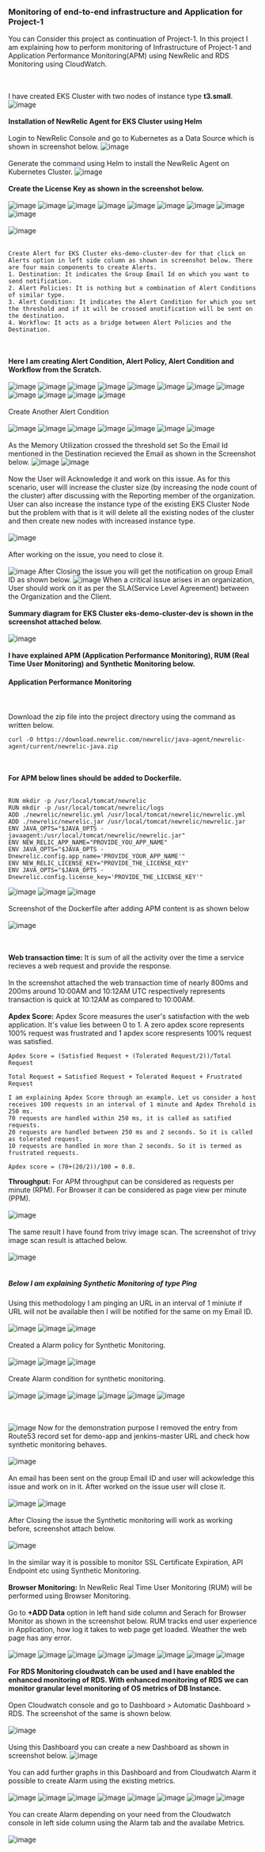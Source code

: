 ### Monitoring of end-to-end infrastructure and Application for Project-1
You can Consider this project as continuation of Project-1. In this project I am explaining how to perform monitoring of Infrastructure of Project-1 and Application Performance Monitoring(APM) using NewRelic and RDS Monitoring using CloudWatch.

<br><br/>
I have created EKS Cluster with two nodes of instance type **t3.small**. 
![image](https://github.com/singhritesh85/DevOps-Project/assets/56765895/f43a0b0c-efd9-48e5-8b0f-8b2d159b59b5)
<br><br/>
**Installation of NewRelic Agent for EKS Cluster using Helm**
<br><br/>
Login to NewRelic Console and go to Kubernetes as a Data Source which is shown in screenshot below.
![image](https://github.com/singhritesh85/DevOps-Project/assets/56765895/bc3cbb9b-0bdd-446a-99a0-c2be3b20df0b)
<br><br/>
Generate the command using Helm to install the NewRelic Agent on Kubernetes Cluster.
![image](https://github.com/singhritesh85/DevOps-Project/assets/56765895/4c7cb56a-8779-46a5-803a-0e151fc5a7db)
<br><br/>
**Create the License Key as shown in the screenshot below.**
<br><br/>
![image](https://github.com/singhritesh85/DevOps-Project/assets/56765895/2aaf7348-7e22-46b0-b26c-eaf27343e012)
![image](https://github.com/singhritesh85/DevOps-Project/assets/56765895/70dbabfc-2d7c-4a1a-9453-6337fcac7027)
![image](https://github.com/singhritesh85/DevOps-Project/assets/56765895/1650d876-72ec-4966-8f43-782bb9b9f4bb)
![image](https://github.com/singhritesh85/DevOps-Project/assets/56765895/c12a6ba5-1224-47c6-82e7-2dd1ec9662a9)
![image](https://github.com/singhritesh85/DevOps-Project/assets/56765895/d3946088-d261-4cc7-bd04-a50f8ead3071)
![image](https://github.com/singhritesh85/DevOps-Project/assets/56765895/5a5e276e-6725-45f4-8962-a8ccec0cd2fa)
![image](https://github.com/singhritesh85/DevOps-Project/assets/56765895/0166ed92-e605-4103-8747-27ebaef4ac7b)
![image](https://github.com/singhritesh85/DevOps-Project/assets/56765895/b3f43927-582d-487a-bb35-9a8a3d766a3e)
![image](https://github.com/singhritesh85/DevOps-Project/assets/56765895/89aed8d3-8a1f-4d7b-a8f5-ff19c35bf8da)
<br><br/>
![image](https://github.com/singhritesh85/DevOps-Project/assets/56765895/f81ae374-fa92-481c-aec3-f50991170a7a)
<br><br/>
```
Create Alert for EKS Cluster eks-demo-cluster-dev for that click on Alerts option in left side column as shown in screenshot below. There are four main components to create Alerts.
1. Destination: It indicates the Group Email Id on which you want to send notification.
2. Alert Policies: It is nothing but a combination of Alert Conditions of similar type.
3. Alert Condition: It indicates the Alert Condition for which you set the threshold and if it will be crossed anotification will be sent on the destination.
4. Workflow: It acts as a bridge between Alert Policies and the Destination.
```
<br><br/>
**Here I am creating Alert Condition, Alert Policy, Alert Condition and Workflow from the Scratch.**
<br><br/>
![image](https://github.com/singhritesh85/DevOps-Project/assets/56765895/9799562e-c046-411d-b693-53e74c4d016f)
![image](https://github.com/singhritesh85/DevOps-Project/assets/56765895/179b07cb-6707-43b2-8921-d5f8c053649b)
![image](https://github.com/singhritesh85/DevOps-Project/assets/56765895/5cc8c4d4-3b6d-4add-ad88-c4e4ee96ed7d)
![image](https://github.com/singhritesh85/DevOps-Project/assets/56765895/c5a87ad0-b774-4420-89c6-8d927a35ebe3)
![image](https://github.com/singhritesh85/DevOps-Project/assets/56765895/37b0fcca-4fb6-4ea3-b026-67c4f7963a0b)
![image](https://github.com/singhritesh85/DevOps-Project/assets/56765895/44cedc4d-7500-4a5a-ac67-f6263725e40a)
![image](https://github.com/singhritesh85/DevOps-Project/assets/56765895/0917e436-88aa-4da3-938a-5e40433158e3)
![image](https://github.com/singhritesh85/DevOps-Project/assets/56765895/8e2debac-6e93-4df6-be5f-8a6e223ef73b)
![image](https://github.com/singhritesh85/DevOps-Project/assets/56765895/dd601fc6-9711-4726-ac18-8108663cb7ba)
![image](https://github.com/singhritesh85/DevOps-Project/assets/56765895/28a5cf03-db8d-4352-ba2b-b8259d814a04)
![image](https://github.com/singhritesh85/DevOps-Project/assets/56765895/e1bdec55-5830-46cf-bf38-9934db63d7e2)
![image](https://github.com/singhritesh85/DevOps-Project/assets/56765895/d96260e7-d613-4302-ade6-011248a9f59d)
<br><br/>
Create Another Alert Condition
<br><br/>
![image](https://github.com/singhritesh85/DevOps-Project/assets/56765895/f24d86fe-8ced-4570-bb14-c208fddb39c5)
![image](https://github.com/singhritesh85/DevOps-Project/assets/56765895/6d909f51-5b31-4d8a-9aeb-2f3bd7caa283)
![image](https://github.com/singhritesh85/DevOps-Project/assets/56765895/153c268b-b2f3-4722-9a6e-934f474c0f6d)
![image](https://github.com/singhritesh85/DevOps-Project/assets/56765895/03ab056d-0eea-49da-8640-58935c26e044)
![image](https://github.com/singhritesh85/DevOps-Project/assets/56765895/e2ba6eaa-0e6f-4e0d-9f17-ead126730439)
![image](https://github.com/singhritesh85/DevOps-Project/assets/56765895/231ac824-2816-4b11-909d-91e5e45aaab8)
![image](https://github.com/singhritesh85/DevOps-Project/assets/56765895/d45d03a5-34b5-4479-9057-1f912c831ab4)
<br><br/>
As the Memory Utilization crossed the threshold set So the Email Id mentioned in the Destination recieved the Email as shown in the Screenshot below.
![image](https://github.com/singhritesh85/DevOps-Project/assets/56765895/ceac8746-07e9-4af2-b0a2-ab310b8ef58f)
![image](https://github.com/singhritesh85/DevOps-Project/assets/56765895/42dfa4eb-e8b4-4f3c-9f5c-9bc55c293d4b)
<br><br/>
Now the User will Acknowledge it and work on this issue. As for this scenario, user will increase the cluster size (by increasing the node count of the cluster) after discussing with the Reporting member of the organization. User can also increase the instance type of the existing EKS Cluster Node but the problem with that is it will delete all the existing nodes of the cluster and then create new nodes with increased instance type. 
<br><br/>
![image](https://github.com/singhritesh85/DevOps-Project/assets/56765895/f41d0bd0-d7e9-4981-8adb-a99070589606)
<br><br/>
After working on the issue, you need to close it.
<br><br/>
![image](https://github.com/singhritesh85/DevOps-Project/assets/56765895/2cbcb52d-c1ee-4bf8-9b37-6e0507a03f25)
After Closing the issue you will get the notification on group Email ID as shown below.
![image](https://github.com/singhritesh85/DevOps-Project/assets/56765895/360f415e-dc80-43d1-bec0-1e237e013470)
When a critical issue arises in an organization, User should work on it as per the SLA(Service Level Agreement) between the Organization and the Client.
<br><br/>
**Summary diagram for EKS Cluster eks-demo-cluster-dev is shown in the screenshot attached below.**
<br><br/>
![image](https://github.com/singhritesh85/DevOps-Project/assets/56765895/99a62c45-158f-4943-aad8-79307184a193)
<br><br/>
**I have explained APM (Application Performance Monitoring), RUM (Real Time User Monitoring) and Synthetic Monitoring below.**
#### Application Performance Monitoring
<br><br/>
Download the zip file into the project directory using the command as written below.
```
curl -O https://download.newrelic.com/newrelic/java-agent/newrelic-agent/current/newrelic-java.zip
```
<br><br/>
**For APM below lines should be added to Dockerfile.**
<br><br/>
```
RUN mkdir -p /usr/local/tomcat/newrelic
RUN mkdir -p /usr/local/tomcat/newrelic/logs
ADD ./newrelic/newrelic.yml /usr/local/tomcat/newrelic/newrelic.yml
ADD ./newrelic/newrelic.jar /usr/local/tomcat/newrelic/newrelic.jar
ENV JAVA_OPTS="$JAVA_OPTS -javaagent:/usr/local/tomcat/newrelic/newrelic.jar"
ENV NEW_RELIC_APP_NAME="PROVIDE_YOU_APP_NAME"
ENV JAVA_OPTS="$JAVA_OPTS -Dnewrelic.config.app_name='PROVIDE_YOUR_APP_NAME'"
ENV NEW_RELIC_LICENSE_KEY="PROVIDE_THE_LICENSE_KEY"
ENV JAVA_OPTS="$JAVA_OPTS -Dnewrelic.config.license_key='PROVIDE_THE_LICENSE_KEY'"
```
![image](https://github.com/singhritesh85/DevOps-Project/assets/56765895/a7ff7f87-5208-4bb3-ab6f-6399dac4dc54)
![image](https://github.com/singhritesh85/DevOps-Project/assets/56765895/ccfa13a0-f42a-4453-b151-ae7eb0d11a9a)
![image](https://github.com/singhritesh85/DevOps-Project/assets/56765895/9aeacf81-4ad1-44de-9f16-f7cc9305d786)
<br><br/>
Screenshot of the Dockerfile after adding APM content is as shown below
<br><br/>
![image](https://github.com/singhritesh85/DevOps-Project/assets/56765895/d1307e65-da35-4b5e-be40-2ce217bc05bf)

<br><br/>
**Web transaction time:**
It is sum of all the activity over the time a service recieves a web request and provide the response.
<br><br/>
In the screenshot attached the web transaction time of nearly 800ms and 200ms around 10:00AM and 10:12AM UTC respectively represents transaction is quick at 10:12AM as compared to 10:00AM. 
<br><br/>
**Apdex Score:** Apdex Score measures the user's satisfaction with the web application. It's value lies between 0 to 1. A zero apdex score represents 100% request was frustrated and 1 apdex score respresents 100% request was satisfied.
```
Apdex Score = (Satisfied Request + (Tolerated Request/2))/Total Request

Total Request = Satisfied Request + Tolerated Request + Frustrated Request

```
```
I am explaining Apdex Score through an example. Let us consider a host receives 100 requests in an interval of 1 minute and Apdex Threhold is 250 ms.
70 requests are handled within 250 ms, it is called as satified requests.
20 requests are handled between 250 ms and 2 seconds. So it is called as tolerated request.
10 requests are handled in more than 2 seconds. So it is termed as frustrated requests.

Apdex score = (70+(20/2))/100 = 0.8.
```
**Throughput:** For APM throughput can be considered as requests per minute (RPM). For Browser it can be considered as page view per minute (PPM).
<br><br/>
![image](https://github.com/singhritesh85/DevOps-Project/assets/56765895/b283e89b-0edb-4026-adb3-35229d2c03f8)
<br><br/>
The same result I have found from trivy image scan. The screenshot of trivy image scan result is attached below.
<br><br/>
![image](https://github.com/singhritesh85/DevOps-Project/assets/56765895/e98efcfb-2023-4873-af3d-277eb841c646)
<br><br/>
##### Below I am explaining Synthetic Monitoring of type Ping
Using this methodology I am pinging an URL in an interval of 1 miniute if URL will not be available then I will be notified for the same on my Email ID.
<br><br/>
![image](https://github.com/singhritesh85/DevOps-Project/assets/56765895/83875620-8ca4-4025-b2a4-ed7d04542b06)
![image](https://github.com/singhritesh85/DevOps-Project/assets/56765895/03327e7f-48fc-49fd-9f17-e36558da4d50)
![image](https://github.com/singhritesh85/DevOps-Project/assets/56765895/6865b411-ecc9-46e2-b2af-1778098050a6)
<br><br/>
Created a Alarm policy for Synthetic Monitoring.
<br><br/>
![image](https://github.com/singhritesh85/DevOps-Project/assets/56765895/1477652d-f73c-465a-906f-d0bdc6c8c7fa)
![image](https://github.com/singhritesh85/DevOps-Project/assets/56765895/e9db5b4e-4536-4d25-a1c7-4157e6222ce9)
![image](https://github.com/singhritesh85/DevOps-Project/assets/56765895/7bdcc8bd-a6ba-4a8d-b96f-03041962a5f3)
<br><br/>
Create Alarm condition for synthetic monitoring.
<br><br/>
![image](https://github.com/singhritesh85/DevOps-Project/assets/56765895/563fae0a-daeb-44e1-81fe-23e7b4284136)
![image](https://github.com/singhritesh85/DevOps-Project/assets/56765895/e27eed3d-8bce-408c-8aee-168e716143f5)
![image](https://github.com/singhritesh85/DevOps-Project/assets/56765895/14fe2990-6222-45f8-ba42-57d53ef06c7b)
![image](https://github.com/singhritesh85/DevOps-Project/assets/56765895/094cdb8d-dee5-49e2-8fe4-0eb657dcfc07)
![image](https://github.com/singhritesh85/DevOps-Project/assets/56765895/d081c9e1-b309-403a-a754-cbc87dcbb8ef)
![image](https://github.com/singhritesh85/DevOps-Project/assets/56765895/6f1eb823-87cf-4bbf-a2eb-540d923cf93c)

<br><br/>
![image](https://github.com/singhritesh85/DevOps-Project/assets/56765895/1399667b-349f-4c4b-bda4-88db81e0ab43)
Now for the demonstration purpose I removed the entry from Route53 record set for demo-app and jenkins-master URL and check how synthetic monitoring behaves.
<br><br/>
![image](https://github.com/singhritesh85/DevOps-Project/assets/56765895/c4a24757-d5ff-4158-b589-e9270c5a252d)
<br><br/>
An email has been sent on the group Email ID and user will ackowledge this issue and work on in it. After worked on the issue user will close it.
<br><br/>
![image](https://github.com/singhritesh85/DevOps-Project/assets/56765895/ee0105c8-57a8-4519-8b79-31d3f3b4f023)
![image](https://github.com/singhritesh85/DevOps-Project/assets/56765895/b6ba213d-a1a1-4254-b548-2bb68a2666ad)
<br><br/>
After Closing the issue the Synthetic monitoring will work as working before, screenshot attach below.
<br><br/>
![image](https://github.com/singhritesh85/DevOps-Project/assets/56765895/11024dcc-bfbb-4f0d-af31-19969f5a8d88)
<br><br/>
In the similar way it is possible to monitor SSL Certificate Expiration, API Endpoint etc using Synthetic Monitoring.
<br><br/>
**Browser Monitoring:** In NewRelic Real Time User Monitoring (RUM) will be performed using Browser Monitoring.
<br><br/>
Go to **+ADD Data** option in left hand side column and Serach for Browser Monitor as shown in the screenshot below. RUM tracks end user experience in Application, how log it takes to web page get loaded. Weather the web page has any error.
<br><br/>
![image](https://github.com/singhritesh85/DevOps-Project-2tier-WebApp-Deployment/assets/56765895/26202eaa-8031-4d8a-a22f-0e97d228b8f7)
![image](https://github.com/singhritesh85/DevOps-Project-2tier-WebApp-Deployment/assets/56765895/f1f7a5a3-5066-448b-ac03-970ee7095f44)
![image](https://github.com/singhritesh85/DevOps-Project-2tier-WebApp-Deployment/assets/56765895/b9f4896c-1604-48f8-af1a-df5741b03458)
![image](https://github.com/singhritesh85/DevOps-Project-2tier-WebApp-Deployment/assets/56765895/bf2b7b6e-2015-45db-850e-3a32ca44cb82)
![image](https://github.com/singhritesh85/DevOps-Project/assets/56765895/02ef3bd4-9428-4851-ac29-0397f176cb0d)
![image](https://github.com/singhritesh85/DevOps-Project/assets/56765895/37b7d36d-0b5f-4cc9-89fc-b6702f9673db)
![image](https://github.com/singhritesh85/DevOps-Project/assets/56765895/05e607f7-d00c-44ef-8b44-3627331bab37)
![image](https://github.com/singhritesh85/DevOps-Project/assets/56765895/0a1cf29a-e4b8-4c1a-b702-2f119453063f)
<br><br/>
**For RDS Monitoring cloudwatch can be used and I have enabled the enhanced monitoring of RDS. With enhanced monitoring of RDS we can monitor granular level monitoring of OS metrics of DB Instance.**
<br><br/>
Open Cloudwatch console and go to Dashboard > Automatic Dashboard > RDS. The screenshot of the same is shown below.
<br><br/>
![image](https://github.com/singhritesh85/DevOps-Project-2tier-WebApp-Deployment/assets/56765895/310d64fe-3c5d-493b-974b-5a2cec9e1142)
<br><br/>
Using this Dashboard you can create a new Dashboard as shown in screenshot below.
![image](https://github.com/singhritesh85/DevOps-Project-2tier-WebApp-Deployment/assets/56765895/391ed9b8-9aef-4d02-b662-99fee701b5ff)
<br><br/>
You can add further graphs in this Dashboard and from Cloudwatch Alarm it possible to create Alarm using the existing metrics. 
<br><br/>
![image](https://github.com/singhritesh85/DevOps-Project-2tier-WebApp-Deployment/assets/56765895/d5b3a1ea-e2e7-4375-91eb-cc0d8ea9e6aa)
![image](https://github.com/singhritesh85/DevOps-Project-2tier-WebApp-Deployment/assets/56765895/437fec71-5238-43ae-bc02-79dbace926bb)
![image](https://github.com/singhritesh85/DevOps-Project-2tier-WebApp-Deployment/assets/56765895/a9a95904-7e84-4beb-bd81-ec79188b55da)
![image](https://github.com/singhritesh85/DevOps-Project-2tier-WebApp-Deployment/assets/56765895/3a46dba2-1abb-4068-b90d-50b43e4397a3)
![image](https://github.com/singhritesh85/DevOps-Project-2tier-WebApp-Deployment/assets/56765895/4f7ab7cf-7648-44d9-81f2-ad81ff4c9fcb)
![image](https://github.com/singhritesh85/DevOps-Project-2tier-WebApp-Deployment/assets/56765895/31b15087-35c6-47d7-ad99-1946a5fff1c7)
![image](https://github.com/singhritesh85/DevOps-Project-2tier-WebApp-Deployment/assets/56765895/8e07842e-9751-4cd0-aea7-06637e7a29c0)
![image](https://github.com/singhritesh85/DevOps-Project-2tier-WebApp-Deployment/assets/56765895/c68e5d70-4494-4142-a9cf-775df49d4b83)
<br><br/>
You can create Alarm depending on your need from the Cloudwatch console in left side column using the Alarm tab and the availabe Metrics.
<br><br/>
![image](https://github.com/singhritesh85/DevOps-Project-2tier-WebApp-Deployment/assets/56765895/e70bb4ff-eb2d-42e7-abe0-22bdb36af03c)
